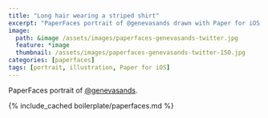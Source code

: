 ```yaml
---
title: "Long hair wearing a striped shirt"
excerpt: "PaperFaces portrait of @genevasands drawn with Paper for iOS on an iPad."
image: 
  path: &image /assets/images/paperfaces-genevasands-twitter.jpg 
  feature: *image
  thumbnail: /assets/images/paperfaces-genevasands-twitter-150.jpg
categories: [paperfaces]
tags: [portrait, illustration, Paper for iOS]
---
```


PaperFaces portrait of [@genevasands](https://twitter.com/genevasands).

{% include_cached boilerplate/paperfaces.md %}

